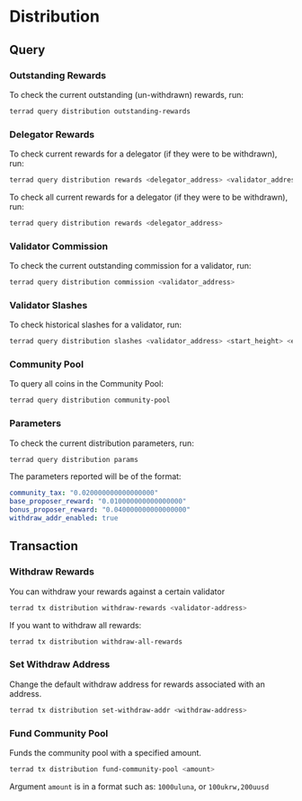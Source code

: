 # Distribution

## Query

### Outstanding Rewards

To check the current outstanding (un-withdrawn) rewards, run:

```bash
terrad query distribution outstanding-rewards
```

### Delegator Rewards

To check current rewards for a delegator (if they were to be withdrawn), run:

```bash
terrad query distribution rewards <delegator_address> <validator_address>
```

To check all current rewards for a delegator (if they were to be withdrawn), run:

```bash
terrad query distribution rewards <delegator_address>
```

### Validator Commission

To check the current outstanding commission for a validator, run:

```bash
terrad query distribution commission <validator_address>
```

### Validator Slashes

To check historical slashes for a validator, run:

```bash
terrad query distribution slashes <validator_address> <start_height> <end_height>
```

### Community Pool

To query all coins in the Community Pool:

```bash
terrad query distribution community-pool
```

### Parameters

To check the current distribution parameters, run:

```bash
terrad query distribution params
```

The parameters reported will be of the format:

```yaml
community_tax: "0.020000000000000000"
base_proposer_reward: "0.010000000000000000"
bonus_proposer_reward: "0.040000000000000000"
withdraw_addr_enabled: true
```

## Transaction

### Withdraw Rewards

You can withdraw your rewards against a certain validator

```sh
terrad tx distribution withdraw-rewards <validator-address>
```

If you want to withdraw all rewards:

```sh
terrad tx distribution withdraw-all-rewards
```

### Set Withdraw Address

Change the default withdraw address for rewards associated with an address.

```sh
terrad tx distribution set-withdraw-addr <withdraw-address>
```

### Fund Community Pool

Funds the community pool with a specified amount.

```sh
terrad tx distribution fund-community-pool <amount>
```

Argument `amount` is in a format such as: `1000uluna`, or `100ukrw,200uusd`

